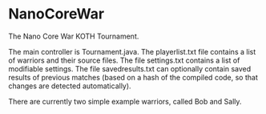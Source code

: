 # NanoCoreWar
The Nano Core War KOTH Tournament.

The main controller is Tournament.java.  The playerlist.txt file contains a list of warriors and their source files.  The file settings.txt contains a list of modifiable settings.  The file savedresults.txt can optionally contain saved results of previous matches (based on a hash of the compiled code, so that changes are detected automatically).

There are currently two simple example warriors, called Bob and Sally.
